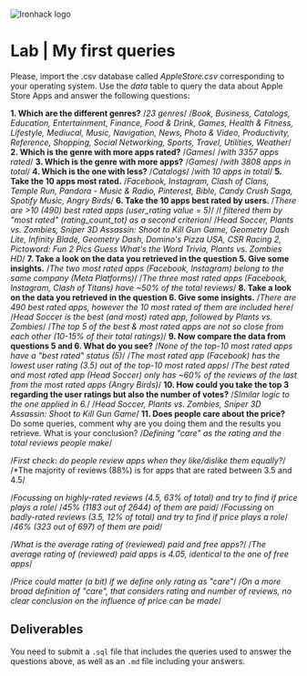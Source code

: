 ![Ironhack logo](https://i.imgur.com/1QgrNNw.png)

# Lab | My first queries

Please, import the .csv database called *AppleStore.csv* corresponding to your operating system. Use the *data* table to query the data about Apple Store Apps and answer the following questions: 

**1. Which are the different genres?**
/*23 genres*/
/*Book, Business, Catalogs, Education, Entertainment, Finance, Food & Drink, Games, Health & Fitness, Lifestyle, Mediucal, Music, Navigation, News, Photo & Video, Productivity, Reference, Shopping, Social Networking, Sports, Travel, Utilities, Weather*/
**2. Which is the genre with more apps rated?**
/*Games*/
/*with 3357 apps rated*/
**3. Which is the genre with more apps?**
/*Games*/
/*with 3808 apps in total*/
**4. Which is the one with less?**
/*Catalogs*/
/*with 10 apps in total*/
**5. Take the 10 apps most rated.**
/*Facebook, Instagram, Clash of Clans, Temple Run, Pandora - Music & Radio, Pinterest, Bible, Candy Crush Saga, Spotify Music, Angry Birds*/
**6. Take the 10 apps best rated by users.**
/*There are >10 (490) best rated apps (user_rating value = 5)*/
/*I filtered them by "most rated" (rating_count_tot) as a second criterion*/
/*Head Soccer, Plants vs. Zombies, Sniper 3D Assassin: Shoot to Kill Gun Game, Geometry Dash Lite, Infinity Blade, Geometry Dash, Domino's Pizza USA, CSR Racing 2, Pictoword: Fun 2 Pics Guess What's the Word Trivia, Plants vs. Zombies HD*/
**7. Take a look on the data you retrieved in the question 5. Give some insights.**
/*The two most rated apps (Facebook, Instagram) belong to the same company (Meta Platforms)*/
/*The three most rated apps (Facebook, Instagram, Clash of Titans) have ~50% of the total reviews*/
**8. Take a look on the data you retrieved in the question 6. Give some insights.**
/*There are 490 best rated apps, however the 10 most rated of them are included here*/
/*Head Soccer is the best (and most) rated app, followed by Plants vs. Zombies*/
/*The top 5 of the best & most rated apps are not so close from each other (10-15% of their total ratings)*/
**9. Now compare the data from questions 5 and 6. What do you see?**
/*None of the top-10 most rated apps have a "best rated" status (5)*/
/*The most rated app (Facebook) has the lowest user rating (3.5) out of the top-10 most rated apps*/
/*The best rated and most rated app (Head Soccer) only has ~60% of the reviews of the last from the most rated apps (Angry Birds)*/
**10. How could you take the top 3 regarding the user ratings but also the number of votes?**
/*SImilar logic to the one applied in 6.*/
/*Head Soccer, Plants vs. Zombies, Sniper 3D Assassin: Shoot to Kill Gun Game*/
**11. Does people care about the price?** Do some queries, comment why are you doing them and the results you retrieve. What is your conclusion?
/*Defining "care" as the rating and the total reviews people make*/

/*First check: do people review apps when they like/dislike them equally?*/
/*The majority of reviews (88%) is for apps that are rated between 3.5 and 4.5/

/*Focussing on highly-rated reviews (4.5, 63% of total) and try to find if price plays a role*/
/*45% (1183 out of 2644) of them are paid*/
/*Focussing on badly-rated reviews (3.5, 12% of total) and try to find if price plays a role*/
/*46% (323 out of 697) of them are paid*/

/*What is the average rating of (reviewed) paid and free apps?*/
/*The average rating of (reviewed) paid apps is 4.05, identical to the one of free apps*/

/*Price could matter (a bit) if we define only rating as "care"*/
/*On a more broad definition of "care", that considers rating and number of reviews, no clear conclusion on the influence of price can be made*/

## Deliverables 
You need to submit a `.sql` file that includes the queries used to answer the questions above, as well as an `.md` file including your answers. 
